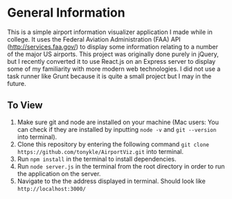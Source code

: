 # General Information
This is a simple airport information visualizer application I made while in college. It uses the Federal Aviation Administration (FAA) API (http://services.faa.gov/) to display some information relating to a number of the major US airports. This project was originally done purely in jQuery, but I recently converted it to use React.js on an Express server to display some of my familiarity with more modern web technologies. I did not use a task runner like Grunt because it is quite a small project but I may in the future.

## To View
1. Make sure git and node are installed on your machine (Mac users: You can check if they are installed by inputting ```node -v``` and ```git --version``` into terminal).
2. Clone this repository by entering the following command ```git clone https://github.com/tonykle/AirportViz.git``` into terminal.
3. Run ```npm install``` in the terminal to install dependencies.
4. Run ```node server.js``` in the terminal from the root directory in order to run the application on the server.
5. Navigate to the the address displayed in terminal. Should look like ```http://localhost:3000/```
